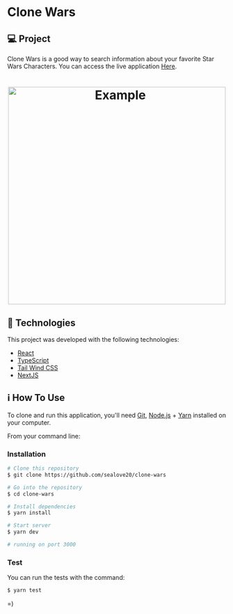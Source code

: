 # Clone Wars

## 💻 Project

Clone Wars is a good way to search information about your favorite Star Wars Characters.
You can access the live application [Here][here].

<h1 align="center">
    <img alt="Example" title="Example" src=".github/capa.svg" width="500px" />
</h1>


## :rocket: Technologies

This project was developed with the following technologies:

- [React][reactjs]
- [TypeScript][typescript]
- [Tail Wind CSS][tailwindcss]
- [NextJS][nextjs]

## :information_source: How To Use

To clone and run this application, you'll need [Git](https://git-scm.com), [Node.js][nodejs] + [Yarn][yarn] installed on your computer.

From your command line:

### Installation

```bash
# Clone this repository
$ git clone https://github.com/sealove20/clone-wars

# Go into the repository
$ cd clone-wars

# Install dependencies
$ yarn install

# Start server
$ yarn dev

# running on port 3000
```

### Test

You can run the tests with the command:



```bash
$ yarn test
```

=)

[nextjs]: https://nextjs.org/
[tailwindcss]: https://tailwindcss.com/
[typescript]: https://www.typescriptlang.org/
[reactjs]: https://reactjs.org
[yarn]: https://yarnpkg.com/
[nodejs]: https://nodejs.org/
[here]: https://clone-wars-pb2jsyx77.vercel.app/
